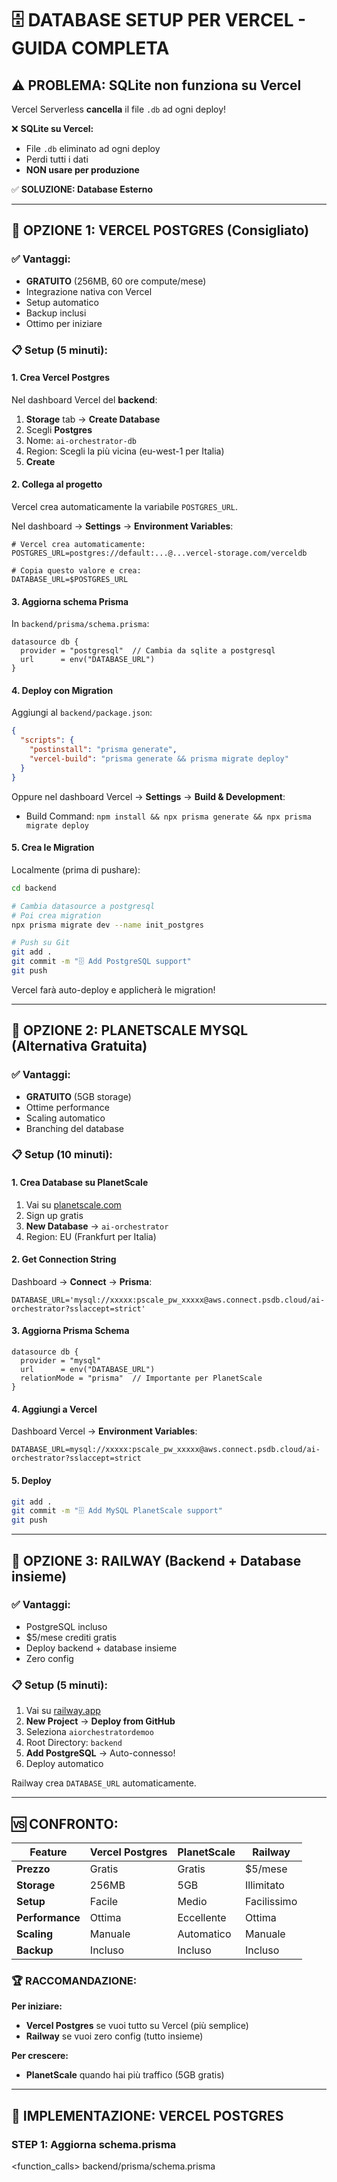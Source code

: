 # 🗄️ DATABASE SETUP PER VERCEL - GUIDA COMPLETA

## ⚠️ **PROBLEMA: SQLite non funziona su Vercel**

Vercel Serverless **cancella** il file `.db` ad ogni deploy!

❌ **SQLite su Vercel:**
- File `.db` eliminato ad ogni deploy
- Perdi tutti i dati
- **NON usare per produzione**

✅ **SOLUZIONE: Database Esterno**

---

## 🎯 **OPZIONE 1: VERCEL POSTGRES (Consigliato)**

### **✅ Vantaggi:**
- **GRATUITO** (256MB, 60 ore compute/mese)
- Integrazione nativa con Vercel
- Setup automatico
- Backup inclusi
- Ottimo per iniziare

### **📋 Setup (5 minuti):**

#### **1. Crea Vercel Postgres**

Nel dashboard Vercel del **backend**:

1. **Storage** tab → **Create Database**
2. Scegli **Postgres**
3. Nome: `ai-orchestrator-db`
4. Region: Scegli la più vicina (eu-west-1 per Italia)
5. **Create**

#### **2. Collega al progetto**

Vercel crea automaticamente la variabile `POSTGRES_URL`.

Nel dashboard → **Settings** → **Environment Variables**:

```env
# Vercel crea automaticamente:
POSTGRES_URL=postgres://default:...@...vercel-storage.com/verceldb

# Copia questo valore e crea:
DATABASE_URL=$POSTGRES_URL
```

#### **3. Aggiorna schema Prisma**

In `backend/prisma/schema.prisma`:

```prisma
datasource db {
  provider = "postgresql"  // Cambia da sqlite a postgresql
  url      = env("DATABASE_URL")
}
```

#### **4. Deploy con Migration**

Aggiungi al `backend/package.json`:

```json
{
  "scripts": {
    "postinstall": "prisma generate",
    "vercel-build": "prisma generate && prisma migrate deploy"
  }
}
```

Oppure nel dashboard Vercel → **Settings** → **Build & Development**:
- Build Command: `npm install && npx prisma generate && npx prisma migrate deploy`

#### **5. Crea le Migration**

Localmente (prima di pushare):

```bash
cd backend

# Cambia datasource a postgresql
# Poi crea migration
npx prisma migrate dev --name init_postgres

# Push su Git
git add .
git commit -m "🗄️ Add PostgreSQL support"
git push
```

Vercel farà auto-deploy e applicherà le migration!

---

## 🎯 **OPZIONE 2: PLANETSCALE MYSQL (Alternativa Gratuita)**

### **✅ Vantaggi:**
- **GRATUITO** (5GB storage)
- Ottime performance
- Scaling automatico
- Branching del database

### **📋 Setup (10 minuti):**

#### **1. Crea Database su PlanetScale**

1. Vai su [planetscale.com](https://planetscale.com)
2. Sign up gratis
3. **New Database** → `ai-orchestrator`
4. Region: EU (Frankfurt per Italia)

#### **2. Get Connection String**

Dashboard → **Connect** → **Prisma**:

```env
DATABASE_URL='mysql://xxxxx:pscale_pw_xxxxx@aws.connect.psdb.cloud/ai-orchestrator?sslaccept=strict'
```

#### **3. Aggiorna Prisma Schema**

```prisma
datasource db {
  provider = "mysql"
  url      = env("DATABASE_URL")
  relationMode = "prisma"  // Importante per PlanetScale
}
```

#### **4. Aggiungi a Vercel**

Dashboard Vercel → **Environment Variables**:

```env
DATABASE_URL=mysql://xxxxx:pscale_pw_xxxxx@aws.connect.psdb.cloud/ai-orchestrator?sslaccept=strict
```

#### **5. Deploy**

```bash
git add .
git commit -m "🗄️ Add MySQL PlanetScale support"
git push
```

---

## 🎯 **OPZIONE 3: RAILWAY (Backend + Database insieme)**

### **✅ Vantaggi:**
- PostgreSQL incluso
- $5/mese crediti gratis
- Deploy backend + database insieme
- Zero config

### **📋 Setup (5 minuti):**

1. Vai su [railway.app](https://railway.app)
2. **New Project** → **Deploy from GitHub**
3. Seleziona `aiorchestratordemoo`
4. Root Directory: `backend`
5. **Add PostgreSQL** → Auto-connesso!
6. Deploy automatico

Railway crea `DATABASE_URL` automaticamente.

---

## 🆚 **CONFRONTO:**

| Feature | Vercel Postgres | PlanetScale | Railway |
|---------|----------------|-------------|---------|
| **Prezzo** | Gratis | Gratis | $5/mese |
| **Storage** | 256MB | 5GB | Illimitato |
| **Setup** | Facile | Medio | Facilissimo |
| **Performance** | Ottima | Eccellente | Ottima |
| **Scaling** | Manuale | Automatico | Manuale |
| **Backup** | Incluso | Incluso | Incluso |

### **🏆 RACCOMANDAZIONE:**

**Per iniziare:**
- **Vercel Postgres** se vuoi tutto su Vercel (più semplice)
- **Railway** se vuoi zero config (tutto insieme)

**Per crescere:**
- **PlanetScale** quando hai più traffico (5GB gratis)

---

## 🔧 **IMPLEMENTAZIONE: VERCEL POSTGRES**

### **STEP 1: Aggiorna schema.prisma**

<function_calls>
<invoke name="search_replace">
<parameter name="file_path">backend/prisma/schema.prisma
